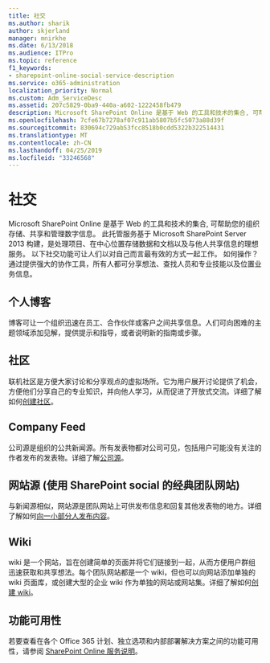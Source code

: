 ```yaml
---
title: 社交
ms.author: sharik
author: skjerland
manager: mnirkhe
ms.date: 6/13/2018
ms.audience: ITPro
ms.topic: reference
f1_keywords:
- sharepoint-online-social-service-description
ms.service: o365-administration
localization_priority: Normal
ms.custom: Adm_ServiceDesc
ms.assetid: 207c5829-0ba9-440a-a602-1222458fb479
description: Microsoft SharePoint Online 是基于 Web 的工具和技术的集合, 可帮助您的组织存储、共享和管理数字信息。 此托管服务基于 Microsoft SharePoint Server 2013 构建，是处理项目、在中心位置存储数据和文档以及与他人共享信息的理想服务。 以下社交功能可让人们以对自己而言最有效的方式一起工作。 如何操作？ 通过提供强大的协作工具，所有人都可分享想法、查找人员和专业技能以及位置业务信息。
ms.openlocfilehash: 7cfe67b7278af07c911ab5807b5fc5073a88d39f
ms.sourcegitcommit: 830694c729ab53fcc8518b0cdd5322b322514431
ms.translationtype: MT
ms.contentlocale: zh-CN
ms.lasthandoff: 04/25/2019
ms.locfileid: "33246568"
---
```

# <a name="social"></a>社交

Microsoft SharePoint Online 是基于 Web 的工具和技术的集合, 可帮助您的组织存储、共享和管理数字信息。 此托管服务基于 Microsoft SharePoint Server 2013 构建，是处理项目、在中心位置存储数据和文档以及与他人共享信息的理想服务。 以下社交功能可让人们以对自己而言最有效的方式一起工作。 如何操作？ 通过提供强大的协作工具，所有人都可分享想法、查找人员和专业技能以及位置业务信息。 
  
## <a name="personal-blogs"></a>个人博客
<a name="bkmk_Blogs"> </a>

博客可让一个组织迅速在员工、合作伙伴或客户之间共享信息。人们可向困难的主题领域添加见解，提供提示和指导，或者说明新的指南或步骤。
  
## <a name="community"></a>社区
<a name="bkmk_Community"> </a>

联机社区是方便大家讨论和分享观点的虚拟场所。它为用户展开讨论提供了机会，方便他们分享自己的专业知识，并向他人学习，从而促进了开放式交流。详细了解如何[创建社区](https://go.microsoft.com/fwlink/p/?LinkId=271061)。
  
## <a name="company-feed"></a>Company Feed
<a name="bkmk_CompanyFeed"> </a>

公司源是组织的公共新闻源。所有发表物都对公司可见，包括用户可能没有关注的作者发布的发表物。详细了解[公司源](https://go.microsoft.com/fwlink/p/?LinkId=271062)。
  
## <a name="site-feed-classic-team-site-using-sharepoint-social"></a>网站源 (使用 SharePoint social 的经典团队网站)
<a name="bkmk_SiteFeed"> </a>

与新闻源相似，网站源是团队网站上可供发布信息和回复其他发表物的地方。详细了解如何[向一小部分人发布内容](https://go.microsoft.com/fwlink/p/?LinkId=271071)。
  
## <a name="wikis"></a>Wiki
<a name="bkmk_Wikis"> </a>

wiki 是一个网站，旨在创建简单的页面并将它们链接到一起，从而方便用户群组迅速获取和共享想法。每个团队网站都是一个 wiki，但也可以向网站添加单独的 wiki 页面库，或创建大型的企业 wiki 作为单独的网站或网站集。详细了解如何[创建 wiki](https://go.microsoft.com/fwlink/p/?LinkId=271358)。
  
## <a name="feature-availability"></a>功能可用性
<a name="bkmk_Wikis"> </a>

若要查看在各个 Office 365 计划、独立选项和内部部署解决方案之间的功能可用性，请参阅 [SharePoint Online 服务说明](sharepoint-online-service-description.md)。
  


